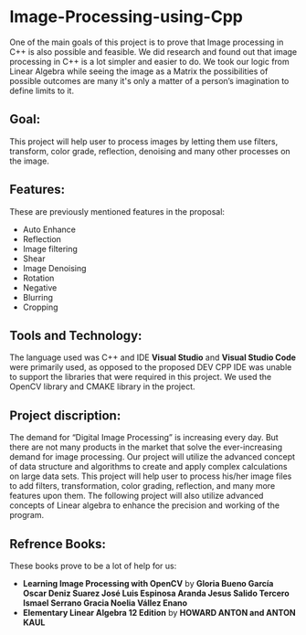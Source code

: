 # Image-Processing-using-Cpp
One of the main goals of this project is to prove that Image processing in C++ is also possible and feasible.
We did research and found out that image processing in C++ is a lot simpler and easier to do.
We took our logic from Linear Algebra while seeing the image as a Matrix the possibilities of possible outcomes are many 
it's only a matter of a person’s imagination to define limits to it. 
## Goal:
This project will help user to process images by
letting them use filters, transform, color grade, reflection, denoising and many other processes on the image.
## Features:
These are previously mentioned features in the proposal:
*	Auto Enhance
*	Reflection
*	Image filtering
*	Shear
*	Image Denoising
*	Rotation
*	Negative
*	Blurring
*	Cropping
## Tools and Technology:
The language used was C++ and IDE **Visual Studio** and **Visual Studio Code** were primarily used,
as opposed to the proposed DEV CPP IDE was unable to support the libraries that were required in this project.
We used the OpenCV library and CMAKE library in the project.
## Project discription:
The demand for “Digital Image Processing” is increasing every day.
But there are not many products in the market that solve the ever-increasing demand for image processing.
Our project will utilize the advanced concept of data structure and algorithms to create and apply complex calculations on large data sets. 
This project will help user to process his/her image files to add filters, transformation, color grading, reflection, and many more features upon them.
The following project will also utilize advanced concepts of Linear algebra to enhance the precision and working of the program.
## Refrence Books:
These books prove to be a lot of help for us:
*	**Learning Image Processing with OpenCV** by 
**Gloria Bueno García Oscar Deniz Suarez José Luis Espinosa Aranda Jesus Salido Tercero Ismael Serrano Gracia Noelia Vállez Enano**
*	**Elementary Linear Algebra 12 Edition** by **HOWARD ANTON and ANTON KAUL**
